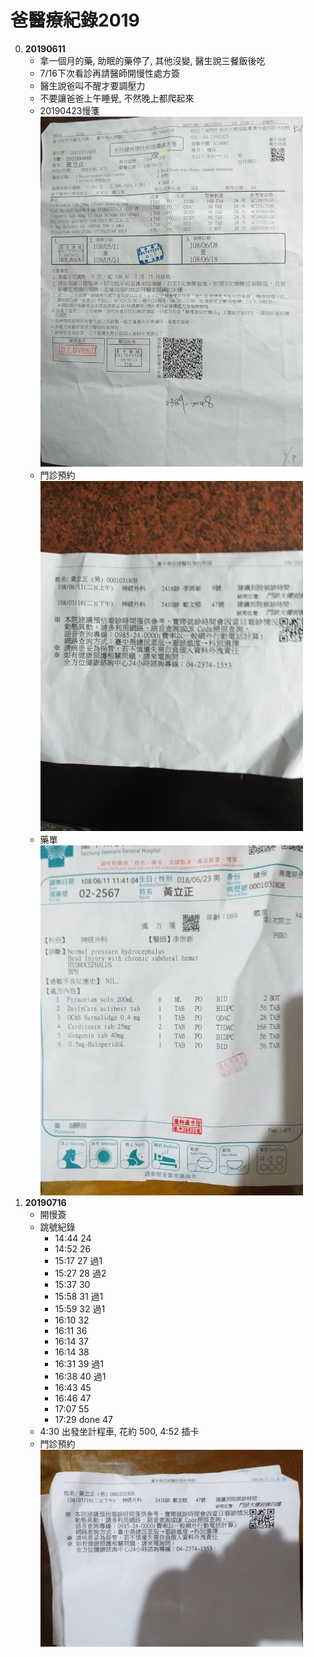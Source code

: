 爸醫療紀錄2019
=========================
0. **20190611**
	- 拿一個月的藥, 助眠的藥停了, 其他沒變, 醫生說三餐飯後吃
	- 7/16下次看診再請醫師開慢性處方簽
	- 醫生說爸叫不醒才要調壓力
	- 不要讓爸爸上午睡覺, 不然晚上都爬起來
	- 20190423慢箋
	<br /><img src="https://raw.githubusercontent.com/s9256001/home/master/images/%E7%88%B820190423%E6%85%A2%E7%AE%8B.jpg" width="420" height="auto" />
	- 門診預約
	<br /><img src="https://raw.githubusercontent.com/s9256001/home/master/images/%E7%88%B820190611%E9%96%80%E8%A8%BA%E9%A0%90%E7%B4%84.jpg" width="420" height="auto" />
	- 藥單
	<br /><img src="https://raw.githubusercontent.com/s9256001/home/master/images/%E7%88%B820190611%E8%97%A5%E5%96%AE.jpg" width="420" height="auto" />
0. **20190716**
	- 開慢簽
	- 跳號紀錄
		- 14:44 24
		- 14:52 26
		- 15:17 27 過1
		- 15:27 28 過2
		- 15:37 30
		- 15:58 31 過1
		- 15:59 32 過1
		- 16:10 32
		- 16:11 36
		- 16:14 37
		- 16:14 38
		- 16:31 39 過1
		- 16:38 40 過1
		- 16:43 45
		- 16:46 47
		- 17:07 55
		- 17:29 done 47
	- 4:30 出發坐計程車, 花約 500, 4:52 插卡
	- 門診預約
	<br /><img src="https://raw.githubusercontent.com/s9256001/home/master/images/%E7%88%B820190716%E9%96%80%E8%A8%BA%E9%A0%90%E7%B4%84.jpg" width="420" height="auto" />
